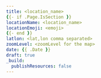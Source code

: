```yaml
---
title: <location_name>
{{- if .Page.IsSection }}
locationName: <location_name>
locationEmoji: <emoji>
{{- end }}
latlon: <lat,lon comma separated>
zoomLevel: <zoomLevel for the map>
date: {{ .Date }}
draft: true
_build:
  publishResources: false
---
```

